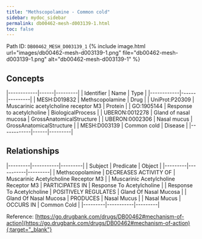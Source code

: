 ```yaml
---
title: "Methscopolamine - Common cold"
sidebar: mydoc_sidebar
permalink: db00462-mesh-d003139-1.html
toc: false 
---
```



Path ID: `DB00462_MESH_D003139_1`
{% include image.html url="images/db00462-mesh-d003139-1.png" file="db00462-mesh-d003139-1.png" alt="db00462-mesh-d003139-1" %}

## Concepts

|------------|------|---------|
| Identifier | Name | Type    |
|------------|------|---------|
| MESH:D019832 | Methscopolamine | Drug |
| UniProt:P20309 | Muscarinic acetylcholine receptor M3 | Protein |
| GO:1905144 | Response to acetylcholine | BiologicalProcess |
| UBERON:0012278 | Gland of nasal mucosa | GrossAnatomicalStructure |
| UBERON:0002306 | Nasal mucus | GrossAnatomicalStructure |
| MESH:D003139 | Common cold | Disease |
|------------|------|---------|

## Relationships

|---------|-----------|---------|
| Subject | Predicate | Object  |
|---------|-----------|---------|
| Methscopolamine | DECREASES ACTIVITY OF | Muscarinic Acetylcholine Receptor M3 |
| Muscarinic Acetylcholine Receptor M3 | PARTICIPATES IN | Response To Acetylcholine |
| Response To Acetylcholine | POSITIVELY REGULATES | Gland Of Nasal Mucosa |
| Gland Of Nasal Mucosa | PRODUCES | Nasal Mucus |
| Nasal Mucus | OCCURS IN | Common Cold |
|---------|-----------|---------|

Reference: [https://go.drugbank.com/drugs/DB00462#mechanism-of-action](https://go.drugbank.com/drugs/DB00462#mechanism-of-action){:target="_blank"}